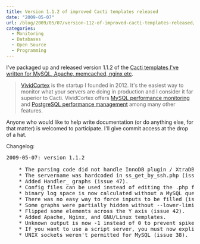 ```yaml
---
title: Version 1.1.2 of improved Cacti templates released
date: "2009-05-07"
url: /blog/2009/05/07/version-112-of-improved-cacti-templates-released/
categories:
  - Monitoring
  - Databases
  - Open Source
  - Programming
---
```

I've packaged up and released version 1.1.2 of the [Cacti templates I've written for MySQL, Apache, memcached, nginx etc][1].

> [VividCortex](https://vividcortex.com/) is the startup I founded in 2012. It's the easiest way to monitor what
> your servers are doing in production and I consider it far superior to Cacti. VividCortex offers [MySQL performance
> monitoring](https://vividcortex.com/monitoring/mysql/) and [PostgreSQL
> performance management](https://vividcortex.com/monitoring/postgres/) among many
> other features.

Anyone who would like to help write documentation (or do anything else, for that matter) is welcomed to participate. I'll give commit access at the drop of a hat.

Changelog:

<pre>2009-05-07: version 1.1.2

	* The parsing code did not handle InnoDB plugin / XtraDB (issue 52).
	* The servername was hardcoded in ss_get_by_ssh.php (issue 57).
	* Added Handler_ graphs (issue 47).
	* Config files can be used instead of editing the .php file (issue 39).
	* binary log space is now calculated without a MySQL query (issue 48).
	* There was no easy way to force inputs to be filled (issue 45).
	* Some graphs were partially hidden without --lower-limit (issue 43).
	* Flipped some elements across the Y axis (issue 42).
	* Added Apache, Nginx, and GNU/Linux templates.
	* Unknown output is now -1 instead of 0 to prevent spikes in graphs.
	* If you want to use a script server, you must now explicitly configure it.
	* UNIX sockets weren't permitted for MySQL (issue 38).
</pre>

 [1]: http://code.google.com/p/mysql-cacti-templates/
